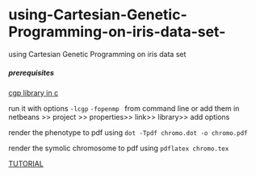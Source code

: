 # using-Cartesian-Genetic-Programming-on-iris-data-set-
using Cartesian Genetic Programming on iris data set 
##### prerequisites 

[cgp library in c ](http://www.cgplibrary.co.uk/files2/About-txt.html)

run it with options `-lcgp` `-fopenmp ` from command line or add them in netbeans >> project >> properties>> link>> library>> add options

render the phenotype to pdf using `dot -Tpdf chromo.dot -o chromo.pdf`

render the symolic chromosome to pdf using `pdflatex chromo.tex`


[TUTORIAL ]( https://youtu.be/Lx9GAucli3E)

